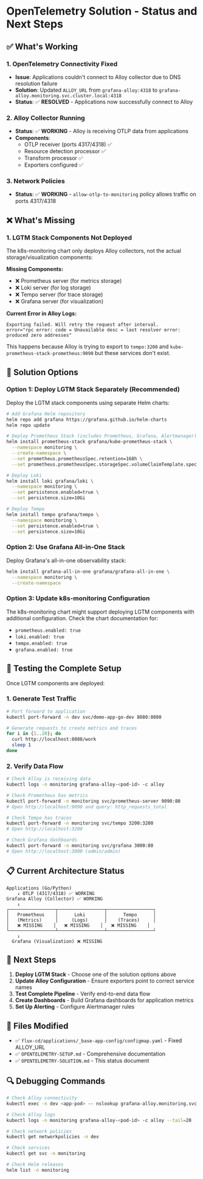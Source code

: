 # OpenTelemetry Solution - Status and Next Steps

## ✅ What's Working

### 1. OpenTelemetry Connectivity Fixed
- **Issue**: Applications couldn't connect to Alloy collector due to DNS resolution failure
- **Solution**: Updated `ALLOY_URL` from `grafana-alloy:4318` to `grafana-alloy.monitoring.svc.cluster.local:4318`
- **Status**: ✅ **RESOLVED** - Applications now successfully connect to Alloy

### 2. Alloy Collector Running
- **Status**: ✅ **WORKING** - Alloy is receiving OTLP data from applications
- **Components**: 
  - OTLP receiver (ports 4317/4318) ✅
  - Resource detection processor ✅
  - Transform processor ✅
  - Exporters configured ✅

### 3. Network Policies
- **Status**: ✅ **WORKING** - `allow-otlp-to-monitoring` policy allows traffic on ports 4317/4318

## ❌ What's Missing

### 1. LGTM Stack Components Not Deployed
The k8s-monitoring chart only deploys Alloy collectors, not the actual storage/visualization components:

**Missing Components:**
- ❌ Prometheus server (for metrics storage)
- ❌ Loki server (for log storage) 
- ❌ Tempo server (for trace storage)
- ❌ Grafana server (for visualization)

**Current Error in Alloy Logs:**
```
Exporting failed. Will retry the request after interval.
error="rpc error: code = Unavailable desc = last resolver error: produced zero addresses"
```

This happens because Alloy is trying to export to `tempo:3200` and `kube-prometheus-stack-prometheus:9090` but these services don't exist.

## 🔧 Solution Options

### Option 1: Deploy LGTM Stack Separately (Recommended)
Deploy the LGTM stack components using separate Helm charts:

```bash
# Add Grafana Helm repository
helm repo add grafana https://grafana.github.io/helm-charts
helm repo update

# Deploy Prometheus Stack (includes Prometheus, Grafana, Alertmanager)
helm install prometheus-stack grafana/kube-prometheus-stack \
  --namespace monitoring \
  --create-namespace \
  --set prometheus.prometheusSpec.retention=168h \
  --set prometheus.prometheusSpec.storageSpec.volumeClaimTemplate.spec.resources.requests.storage=10Gi

# Deploy Loki
helm install loki grafana/loki \
  --namespace monitoring \
  --set persistence.enabled=true \
  --set persistence.size=10Gi

# Deploy Tempo
helm install tempo grafana/tempo \
  --namespace monitoring \
  --set persistence.enabled=true \
  --set persistence.size=10Gi
```

### Option 2: Use Grafana All-in-One Stack
Deploy Grafana's all-in-one observability stack:

```bash
helm install grafana-all-in-one grafana/grafana-all-in-one \
  --namespace monitoring \
  --create-namespace
```

### Option 3: Update k8s-monitoring Configuration
The k8s-monitoring chart might support deploying LGTM components with additional configuration. Check the chart documentation for:
- `prometheus.enabled: true`
- `loki.enabled: true` 
- `tempo.enabled: true`
- `grafana.enabled: true`

## 🧪 Testing the Complete Setup

Once LGTM components are deployed:

### 1. Generate Test Traffic
```bash
# Port forward to application
kubectl port-forward -n dev svc/demo-app-go-dev 8080:8080

# Generate requests to create metrics and traces
for i in {1..20}; do
  curl http://localhost:8080/work
  sleep 1
done
```

### 2. Verify Data Flow
```bash
# Check Alloy is receiving data
kubectl logs -n monitoring grafana-alloy-<pod-id> -c alloy

# Check Prometheus has metrics
kubectl port-forward -n monitoring svc/prometheus-server 9090:80
# Open http://localhost:9090 and query: http_requests_total

# Check Tempo has traces  
kubectl port-forward -n monitoring svc/tempo 3200:3200
# Open http://localhost:3200

# Check Grafana dashboards
kubectl port-forward -n monitoring svc/grafana 3000:80
# Open http://localhost:3000 (admin/admin)
```

## 📋 Current Architecture Status

```
Applications (Go/Python) 
    ↓ OTLP (4317/4318) ✅ WORKING
Grafana Alloy (Collector) ✅ WORKING
    ↓
┌─────────────────┬─────────────────┬─────────────────┐
│   Prometheus    │      Loki       │      Tempo      │
│   (Metrics)     │     (Logs)      │    (Traces)     │
│   ❌ MISSING    │   ❌ MISSING    │   ❌ MISSING    │
└─────────────────┴─────────────────┴─────────────────┘
    ↓
  Grafana (Visualization) ❌ MISSING
```

## 🎯 Next Steps

1. **Deploy LGTM Stack** - Choose one of the solution options above
2. **Update Alloy Configuration** - Ensure exporters point to correct service names
3. **Test Complete Pipeline** - Verify end-to-end data flow
4. **Create Dashboards** - Build Grafana dashboards for application metrics
5. **Set Up Alerting** - Configure Alertmanager rules

## 📁 Files Modified

- ✅ `flux-cd/applications/_base-app-config/configmap.yaml` - Fixed ALLOY_URL
- ✅ `OPENTELEMETRY-SETUP.md` - Comprehensive documentation
- ✅ `OPENTELEMETRY-SOLUTION.md` - This status document

## 🔍 Debugging Commands

```bash
# Check Alloy connectivity
kubectl exec -n dev <app-pod> -- nslookup grafana-alloy.monitoring.svc.cluster.local

# Check Alloy logs
kubectl logs -n monitoring grafana-alloy-<pod-id> -c alloy --tail=20

# Check network policies
kubectl get networkpolicies -n dev

# Check services
kubectl get svc -n monitoring

# Check Helm releases
helm list -n monitoring
```
